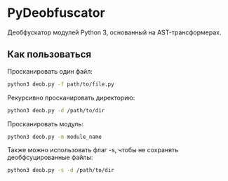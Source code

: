 # PyDeobfuscator
Деобфускатор модулей Python 3, основанный на AST-трансформерах.

## Как пользоваться 

Просканировать один файл:

```bash
python3 deob.py -f path/to/file.py
```

Рекурсивно просканировать директорию:

```bash
python3 deob.py -d /path/to/dir
```

Просканировать модуль:

```bash
python3 deob.py -m module_name
```

Также можно использовать флаг -s, чтобы не сохранять деобфсуцированные файлы:

```bash
python3 deob.py -s -d /path/to/dir
```
